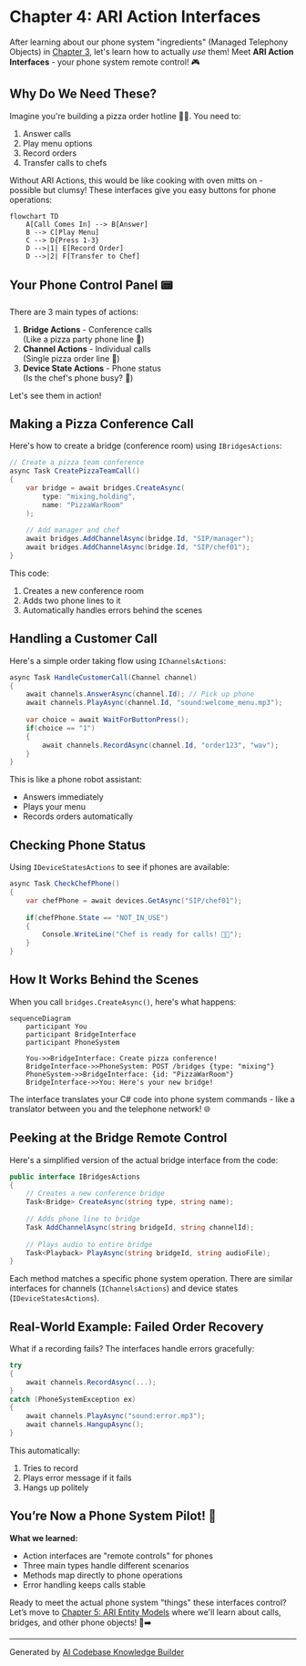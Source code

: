 # Chapter 4: ARI Action Interfaces

After learning about our phone system "ingredients" (Managed Telephony Objects) in [Chapter 3](03_managed_telephony_objects_.md), let's learn how to actually *use* them! Meet **ARI Action Interfaces** - your phone system remote control! 🎮

## Why Do We Need These?

Imagine you're building a pizza order hotline 🍕📞. You need to:
1. Answer calls
2. Play menu options
3. Record orders
4. Transfer calls to chefs

Without ARI Actions, this would be like cooking with oven mitts on - possible but clumsy! These interfaces give you easy buttons for phone operations:

```mermaid
flowchart TD
    A[Call Comes In] --> B[Answer]
    B --> C[Play Menu]
    C --> D{Press 1-3}
    D -->|1| E[Record Order]
    D -->|2| F[Transfer to Chef]
```

## Your Phone Control Panel 📟

There are 3 main types of actions:

1. **Bridge Actions** - Conference calls  
   (Like a pizza party phone line 🎉)
2. **Channel Actions** - Individual calls  
   (Single pizza order line 🍕)
3. **Device State Actions** - Phone status  
   (Is the chef's phone busy? 🚦)

Let's see them in action!

## Making a Pizza Conference Call

Here's how to create a bridge (conference room) using `IBridgesActions`:

```csharp
// Create a pizza team conference
async Task CreatePizzaTeamCall()
{
    var bridge = await bridges.CreateAsync(
        type: "mixing,holding", 
        name: "PizzaWarRoom"
    );
    
    // Add manager and chef
    await bridges.AddChannelAsync(bridge.Id, "SIP/manager");
    await bridges.AddChannelAsync(bridge.Id, "SIP/chef01");
}
```

This code:
1. Creates a new conference room
2. Adds two phone lines to it
3. Automatically handles errors behind the scenes

## Handling a Customer Call

Here's a simple order taking flow using `IChannelsActions`:

```csharp
async Task HandleCustomerCall(Channel channel)
{
    await channels.AnswerAsync(channel.Id); // Pick up phone
    await channels.PlayAsync(channel.Id, "sound:welcome_menu.mp3");
    
    var choice = await WaitForButtonPress();
    if(choice == "1") 
    {
        await channels.RecordAsync(channel.Id, "order123", "wav");
    }
}
```

This is like a phone robot assistant:
- Answers immediately
- Plays your menu
- Records orders automatically

## Checking Phone Status

Using `IDeviceStatesActions` to see if phones are available:

```csharp
async Task CheckChefPhone()
{
    var chefPhone = await devices.GetAsync("SIP/chef01");
    
    if(chefPhone.State == "NOT_IN_USE")
    {
        Console.WriteLine("Chef is ready for calls! 👨🍳");
    }
}
```

## How It Works Behind the Scenes

When you call `bridges.CreateAsync()`, here's what happens:

```mermaid
sequenceDiagram
    participant You
    participant BridgeInterface
    participant PhoneSystem
    
    You->>BridgeInterface: Create pizza conference!
    BridgeInterface->>PhoneSystem: POST /bridges {type: "mixing"}
    PhoneSystem->>BridgeInterface: {id: "PizzaWarRoom"}
    BridgeInterface->>You: Here's your new bridge!
```

The interface translates your C# code into phone system commands - like a translator between you and the telephone network! 🌐

## Peeking at the Bridge Remote Control

Here's a simplified version of the actual bridge interface from the code:

```csharp
public interface IBridgesActions
{
    // Creates a new conference bridge
    Task<Bridge> CreateAsync(string type, string name);
    
    // Adds phone line to bridge
    Task AddChannelAsync(string bridgeId, string channelId);
    
    // Plays audio to entire bridge
    Task<Playback> PlayAsync(string bridgeId, string audioFile);
}
```

Each method matches a specific phone system operation. There are similar interfaces for channels (`IChannelsActions`) and device states (`IDeviceStatesActions`).

## Real-World Example: Failed Order Recovery

What if a recording fails? The interfaces handle errors gracefully:

```csharp
try 
{
    await channels.RecordAsync(...);
}
catch (PhoneSystemException ex)
{
    await channels.PlayAsync("sound:error.mp3");
    await channels.HangupAsync();
}
```

This automatically:
1. Tries to record
2. Plays error message if it fails
3. Hangs up politely

## You’re Now a Phone System Pilot! 🚀

**What we learned:**
- Action interfaces are "remote controls" for phones
- Three main types handle different scenarios
- Methods map directly to phone operations
- Error handling keeps calls stable

Ready to meet the actual phone system "things" these interfaces control? Let’s move to [Chapter 5: ARI Entity Models](05_ari_entity_models_.md) where we'll learn about calls, bridges, and other phone objects! 📱➡️

---

Generated by [AI Codebase Knowledge Builder](https://github.com/The-Pocket/Tutorial-Codebase-Knowledge)